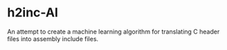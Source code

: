 # h2inc-AI
An attempt to create a machine learning algorithm for translating C header files into assembly include files.
